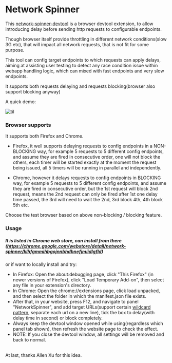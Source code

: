 # Network Spinner

This [network-spinner-devtool](https://github.com/gaoqing/network-spinner-devtool) is a browser devtool extension, to allow introducing delay before sending http requests to configurable endpoints.

Though browser itself provide throttling in different network conditions(slow 3G etc), that will impact all network requests, that is not fit for some purpose.

This tool can config target endpoints to which requests can apply delays, aiming at assisting user testing to detect any race condition issue within webapp handling logic, which can mixed with fast endpoints and very slow endpoints. 

It supports both requests delaying and requests blocking(browser also support blocking anyway)

A quick demo:

![til](./demo.gif)

### Browser supports
It supports both Firefox and Chrome.

* Firefox, it well supports delaying requests to config endpoints in a NON-BLOCKING way, for example 5 requests to 5 different config endpoints, and assume they are fired in consecutive order, one will not block the others, each timer will be started exactly at the moment the request being issued, all 5 timers will be running in parallel and independently.
  

* Chrome, however it delays requests to config endpoints in BLOCKING way, for example 5 requests to 5 different config endpoints, and assume they are fired in consecutive order, but the 1st request will block 2nd request, means the 2nd request can only be fired after 1st one delay time passed, the 3rd will need to wait the 2nd, 3rd block 4th, 4th block 5th etc.

Choose the test browser based on above non-blocking / blocking feature.

### Usage
##### It is listed in Chrome web store, can install from there (https://chrome.google.com/webstore/detail/network-spinner/klhfgmmihbgojnnbhdbnefjmiidlgfld)
or if want to locally install and try:

* In Firefox: Open the about:debugging page, click "This Firefox" (in newer versions of Firefox), click "Load Temporary Add-on", then select any file in your extension's directory.
* In Chrome: Open the chrome://extensions page, click load unpacked, and then select the folder in which the manifest.json file exists. 
* After that, in your website, press F12, and navigate to panel "NetworkSpinner", and add target URLs(support certain [wildcard pattern](https://developer.chrome.com/docs/extensions/mv3/match_patterns/), separate each url on a new line), tick the box to delay(with delay time in second) or block completely.
* Always keep the devtool window opened while using(regardless which panel tab shown), then refresh the website page to check the effect.
* NOTE: If you close the devtool window, all settings will be removed and back to normal.  

<br/>
At last, thanks Allen Xu for this idea.
